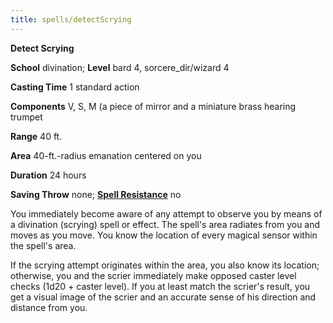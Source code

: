 ```yaml
---
title: spells/detectScrying
---
```

 **Detect Scrying**

**School** divination; **Level** bard 4, sorcere_dir/wizard 4

**Casting Time** 1 standard action

**Components** V, S, M (a piece of mirror and a miniature brass hearing trumpet

**Range** 40 ft.

**Area** 40-ft.-radius emanation centered on you

**Duration** 24 hours

**Saving Throw** none; **[Spell Resistance](../glossary#_spell-resistance)** no

You immediately become aware of any attempt to observe you by means of a divination (scrying) spell or effect. The spell's area radiates from you and moves as you move. You know the location of every magical sensor within the spell's area.

If the scrying attempt originates within the area, you also know its location; otherwise, you and the scrier immediately make opposed caster level checks (1d20 + caster level). If you at least match the scrier's result, you get a visual image of the scrier and an accurate sense of his direction and distance from you.


